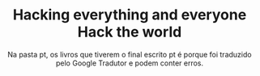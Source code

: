 <div align="center">
    <h1>
        Hacking everything and everyone
        <br>
        Hack the world
    </h1>
    <p>
        Na pasta pt, os livros que tiverem o final escrito pt é porque foi traduzido pelo Google Tradutor e podem conter erros.
    </p>
</div>